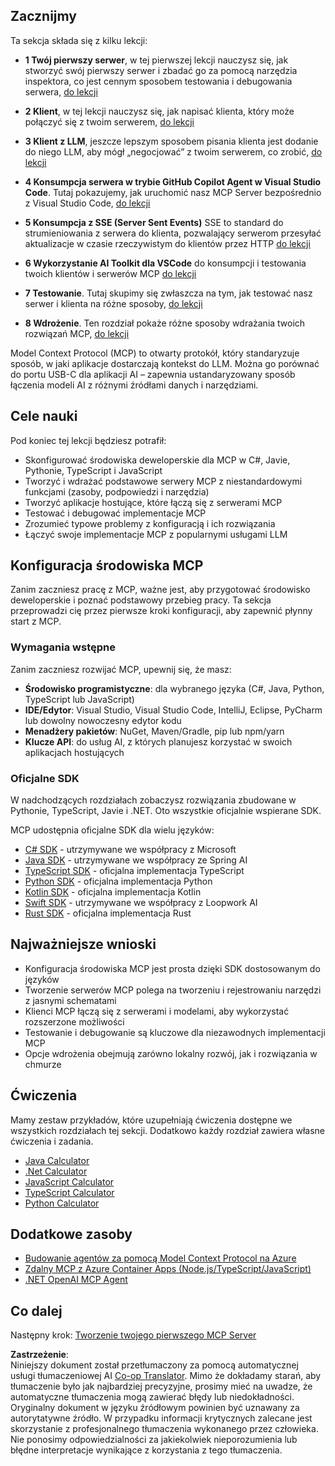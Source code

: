 <!--
CO_OP_TRANSLATOR_METADATA:
{
  "original_hash": "f77fa364511cb670d6262d119d56f562",
  "translation_date": "2025-06-11T09:08:34+00:00",
  "source_file": "03-GettingStarted/README.md",
  "language_code": "pl"
}
-->
## Zacznijmy  

Ta sekcja składa się z kilku lekcji:

- **1 Twój pierwszy serwer**, w tej pierwszej lekcji nauczysz się, jak stworzyć swój pierwszy serwer i zbadać go za pomocą narzędzia inspektora, co jest cennym sposobem testowania i debugowania serwera, [do lekcji](/03-GettingStarted/01-first-server/README.md)

- **2 Klient**, w tej lekcji nauczysz się, jak napisać klienta, który może połączyć się z twoim serwerem, [do lekcji](/03-GettingStarted/02-client/README.md)

- **3 Klient z LLM**, jeszcze lepszym sposobem pisania klienta jest dodanie do niego LLM, aby mógł „negocjować” z twoim serwerem, co zrobić, [do lekcji](/03-GettingStarted/03-llm-client/README.md)

- **4 Konsumpcja serwera w trybie GitHub Copilot Agent w Visual Studio Code**. Tutaj pokazujemy, jak uruchomić nasz MCP Server bezpośrednio z Visual Studio Code, [do lekcji](/03-GettingStarted/04-vscode/README.md)

- **5 Konsumpcja z SSE (Server Sent Events)** SSE to standard do strumieniowania z serwera do klienta, pozwalający serwerom przesyłać aktualizacje w czasie rzeczywistym do klientów przez HTTP [do lekcji](/03-GettingStarted/05-sse-server/README.md)

- **6 Wykorzystanie AI Toolkit dla VSCode** do konsumpcji i testowania twoich klientów i serwerów MCP [do lekcji](/03-GettingStarted/06-aitk/README.md)

- **7 Testowanie**. Tutaj skupimy się zwłaszcza na tym, jak testować nasz serwer i klienta na różne sposoby, [do lekcji](/03-GettingStarted/07-testing/README.md)

- **8 Wdrożenie**. Ten rozdział pokaże różne sposoby wdrażania twoich rozwiązań MCP, [do lekcji](/03-GettingStarted/08-deployment/README.md)


Model Context Protocol (MCP) to otwarty protokół, który standaryzuje sposób, w jaki aplikacje dostarczają kontekst do LLM. Można go porównać do portu USB-C dla aplikacji AI – zapewnia ustandaryzowany sposób łączenia modeli AI z różnymi źródłami danych i narzędziami.

## Cele nauki

Pod koniec tej lekcji będziesz potrafił:

- Skonfigurować środowiska deweloperskie dla MCP w C#, Javie, Pythonie, TypeScript i JavaScript
- Tworzyć i wdrażać podstawowe serwery MCP z niestandardowymi funkcjami (zasoby, podpowiedzi i narzędzia)
- Tworzyć aplikacje hostujące, które łączą się z serwerami MCP
- Testować i debugować implementacje MCP
- Zrozumieć typowe problemy z konfiguracją i ich rozwiązania
- Łączyć swoje implementacje MCP z popularnymi usługami LLM

## Konfiguracja środowiska MCP

Zanim zaczniesz pracę z MCP, ważne jest, aby przygotować środowisko deweloperskie i poznać podstawowy przebieg pracy. Ta sekcja przeprowadzi cię przez pierwsze kroki konfiguracji, aby zapewnić płynny start z MCP.

### Wymagania wstępne

Zanim zaczniesz rozwijać MCP, upewnij się, że masz:

- **Środowisko programistyczne**: dla wybranego języka (C#, Java, Python, TypeScript lub JavaScript)
- **IDE/Edytor**: Visual Studio, Visual Studio Code, IntelliJ, Eclipse, PyCharm lub dowolny nowoczesny edytor kodu
- **Menadżery pakietów**: NuGet, Maven/Gradle, pip lub npm/yarn
- **Klucze API**: do usług AI, z których planujesz korzystać w swoich aplikacjach hostujących


### Oficjalne SDK

W nadchodzących rozdziałach zobaczysz rozwiązania zbudowane w Pythonie, TypeScript, Javie i .NET. Oto wszystkie oficjalnie wspierane SDK.

MCP udostępnia oficjalne SDK dla wielu języków:
- [C# SDK](https://github.com/modelcontextprotocol/csharp-sdk) - utrzymywane we współpracy z Microsoft
- [Java SDK](https://github.com/modelcontextprotocol/java-sdk) - utrzymywane we współpracy ze Spring AI
- [TypeScript SDK](https://github.com/modelcontextprotocol/typescript-sdk) - oficjalna implementacja TypeScript
- [Python SDK](https://github.com/modelcontextprotocol/python-sdk) - oficjalna implementacja Python
- [Kotlin SDK](https://github.com/modelcontextprotocol/kotlin-sdk) - oficjalna implementacja Kotlin
- [Swift SDK](https://github.com/modelcontextprotocol/swift-sdk) - utrzymywane we współpracy z Loopwork AI
- [Rust SDK](https://github.com/modelcontextprotocol/rust-sdk) - oficjalna implementacja Rust

## Najważniejsze wnioski

- Konfiguracja środowiska MCP jest prosta dzięki SDK dostosowanym do języków
- Tworzenie serwerów MCP polega na tworzeniu i rejestrowaniu narzędzi z jasnymi schematami
- Klienci MCP łączą się z serwerami i modelami, aby wykorzystać rozszerzone możliwości
- Testowanie i debugowanie są kluczowe dla niezawodnych implementacji MCP
- Opcje wdrożenia obejmują zarówno lokalny rozwój, jak i rozwiązania w chmurze

## Ćwiczenia

Mamy zestaw przykładów, które uzupełniają ćwiczenia dostępne we wszystkich rozdziałach tej sekcji. Dodatkowo każdy rozdział zawiera własne ćwiczenia i zadania.

- [Java Calculator](./samples/java/calculator/README.md)
- [.Net Calculator](../../../03-GettingStarted/samples/csharp)
- [JavaScript Calculator](./samples/javascript/README.md)
- [TypeScript Calculator](./samples/typescript/README.md)
- [Python Calculator](../../../03-GettingStarted/samples/python)

## Dodatkowe zasoby

- [Budowanie agentów za pomocą Model Context Protocol na Azure](https://learn.microsoft.com/azure/developer/ai/intro-agents-mcp)
- [Zdalny MCP z Azure Container Apps (Node.js/TypeScript/JavaScript)](https://learn.microsoft.com/samples/azure-samples/mcp-container-ts/mcp-container-ts/)
- [.NET OpenAI MCP Agent](https://learn.microsoft.com/samples/azure-samples/openai-mcp-agent-dotnet/openai-mcp-agent-dotnet/)

## Co dalej

Następny krok: [Tworzenie twojego pierwszego MCP Server](/03-GettingStarted/01-first-server/README.md)

**Zastrzeżenie**:  
Niniejszy dokument został przetłumaczony za pomocą automatycznej usługi tłumaczeniowej AI [Co-op Translator](https://github.com/Azure/co-op-translator). Mimo że dokładamy starań, aby tłumaczenie było jak najbardziej precyzyjne, prosimy mieć na uwadze, że automatyczne tłumaczenia mogą zawierać błędy lub niedokładności. Oryginalny dokument w języku źródłowym powinien być uznawany za autorytatywne źródło. W przypadku informacji krytycznych zalecane jest skorzystanie z profesjonalnego tłumaczenia wykonanego przez człowieka. Nie ponosimy odpowiedzialności za jakiekolwiek nieporozumienia lub błędne interpretacje wynikające z korzystania z tego tłumaczenia.
